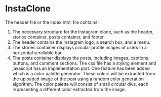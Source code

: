 # InstaClone
The header file or the index.html file contains:
1. The necessary structure for the Instagram clone, such as the header, stories container, posts container, and footer.
2. The header contains the Instagram logo, a search box, and a menu.
3. The stories container displays circular profile images of users in a horizontal scrollable bar.
4. The posts container displays the posts, including images, captions, buttons, and comment sections.
The css file has a styling element and javascript has an implementation part.
One feature has been added which is a color palette generator. These colors will be extracted from the uploaded image of the post using a random color generation algorithm.
The color palette will consist of small circular divs, each representing a different color extracted from the image. 

